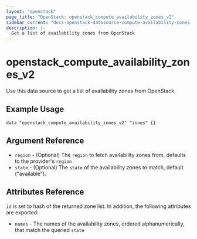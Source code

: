 ```yaml
---
layout: "openstack"
page_title: "OpenStack: openstack_compute_availability_zones_v2"
sidebar_current: "docs-openstack-datasource-compute-availability-zones-v2"
description: |-
  Get a list of availability zones from OpenStack
---
```


# openstack\_compute\_availability\_zones\_v2

Use this data source to get a list of availability zones from OpenStack

## Example Usage

```hcl
data "openstack_compute_availability_zones_v2" "zones" {}
```

## Argument Reference

* `region` - (Optional) The `region` to fetch availability zones from, defaults to the provider's `region`
* `state` - (Optional) The `state` of the availability zones to match, default ("available").


## Attributes Reference

`id` is set to hash of the returned zone list. In addition, the following attributes
are exported:

* `names` - The names of the availability zones, ordered alphanumerically, that match the queried `state`
